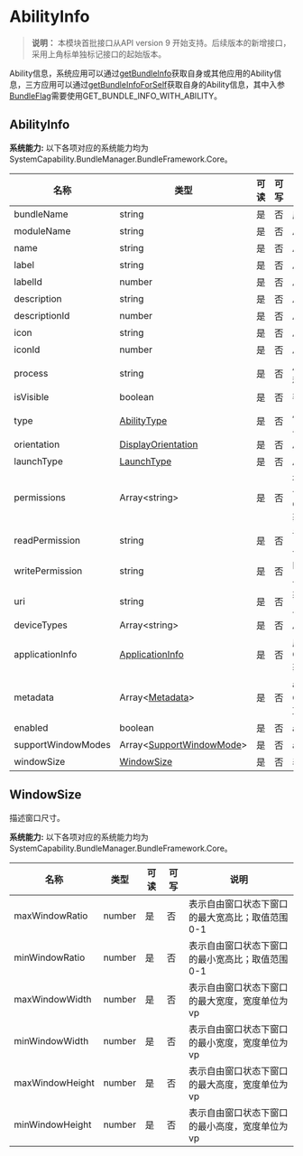 # AbilityInfo

> **说明：**
> 本模块首批接口从API version 9 开始支持。后续版本的新增接口，采用上角标单独标记接口的起始版本。

Ability信息，系统应用可以通过[getBundleInfo](js-apis-bundleManager.md#bundlemanagergetbundleinfo)获取自身或其他应用的Ability信息，三方应用可以通过[getBundleInfoForSelf](js-apis-bundleManager.md#bundlemanagergetbundleinfoforself)获取自身的Ability信息，其中入参[BundleFlag](https://gitee.com/openharmony/docs/blob/master/zh-cn/application-dev/reference/apis/js-apis-bundleManager.md#bundleflag)需要使用GET_BUNDLE_INFO_WITH_ABILITY。

## AbilityInfo

 **系统能力:** 以下各项对应的系统能力均为SystemCapability.BundleManager.BundleFramework.Core。

| 名称                  | 类型                                                     | 可读 | 可写 | 说明                                      |
| --------------------- | -------------------------------------------------------- | ---- | ---- | ----------------------------------------- |
| bundleName            | string                                                   | 是   | 否   | 应用Bundle名称                          |
| moduleName            | string                                                   | 是   | 否   | Ability所属的HAP的名称                  |
| name                  | string                                                   | 是   | 否   | Ability名称                               |
| label                 | string                                                   | 是   | 否   | Ability对用户显示的名称                   |
| labelId               | number                                                   | 是   | 否   | Ability的标签资源id                      |
| description           | string                                                   | 是   | 否   | Ability的描述                             |
| descriptionId         | number                                                   | 是   | 否   | Ability的描述资源id                       |
| icon                  | string                                                   | 是   | 否   | Ability的图标资源文件索引                 |
| iconId                | number                                                   | 是   | 否   | Ability的图标资源id                       |
| process               | string                                                   | 是   | 否   | Ability的进程，如果不设置，默认为包的名称 |
| isVisible             | boolean                                                  | 是   | 否   | 判断Ability是否可以被其他应用调用         |
| type                  | [AbilityType](js-apis-bundleManager.md#abilitytype)      | 是   | 否   | Ability类型<br />此属性仅可在FA模型下使用            |
| orientation           | [DisplayOrientation](js-apis-bundleManager.md#displayorientation)  | 是   | 否   | Ability的显示模式                         |
| launchType            | [LaunchType](js-apis-bundleManager.md#launchtype)        | 是   | 否   | Ability的启动模式                         |
| permissions           | Array\<string>                                           | 是   | 否   | 被其他应用Ability调用时需要申请的权限集合，通过传入GET_ABILITY_INFO_WITH_PERMISSION获取 |
| readPermission        | string                                                   | 是   | 否   | 读取Ability数据所需的权限<br />此属性仅可在FA模型下使用 |
| writePermission       | string                                                   | 是   | 否   | 向Ability写数据所需的权限<br />此属性仅可在FA模型下使用 |
| uri                   | string                                                   | 是   | 否   | 获取Ability的统一资源标识符（URI）<br />此属性仅可在FA模型下使用 |
| deviceTypes           | Array\<string>                                           | 是   | 否   | Ability支持的设备类型                     |
| applicationInfo       | [ApplicationInfo](js-apis-bundleManager-applicationInfo.md)     | 是   | 否   | 应用程序的配置信息，通过传入GET_ABILITY_INFO_WITH_APPLICATION获取 |
| metadata              | Array\<[Metadata](js-apis-bundleManager-metadata.md)>           | 是   | 否   | ability的元信息，通过传入GET_ABILITY_INFO_WITH_METADATA获取 |
| enabled               | boolean                                                  | 是   | 否   | ability是否可用                           |
| supportWindowModes    | Array\<[SupportWindowMode](js-apis-bundleManager.md#supportwindowmode)> | 是   | 否   | ability支持的窗口模式                      |
| windowSize|[WindowSize](#windowsize)                                            |    是   | 否   | 表示窗口尺寸|

## WindowSize

描述窗口尺寸。

 **系统能力:** 以下各项对应的系统能力均为SystemCapability.BundleManager.BundleFramework.Core。

| 名称               | 类型    | 可读 | 可写 | 说明                               |
| -------------------| ------- | ---- | ---- | ---------------------------------- |
| maxWindowRatio     | number  | 是   | 否   | 表示自由窗口状态下窗口的最大宽高比；取值范围0-1 |
| minWindowRatio     | number  | 是   | 否   | 表示自由窗口状态下窗口的最小宽高比；取值范围0-1 |
| maxWindowWidth     | number  | 是   | 否   | 表示自由窗口状态下窗口的最大宽度，宽度单位为vp |
| minWindowWidth     | number  | 是   | 否   | 表示自由窗口状态下窗口的最小宽度，宽度单位为vp |
| maxWindowHeight    | number  | 是   | 否   | 表示自由窗口状态下窗口的最大高度，宽度单位为vp |
| minWindowHeight    | number  | 是   | 否   | 表示自由窗口状态下窗口的最小高度，宽度单位为vp |